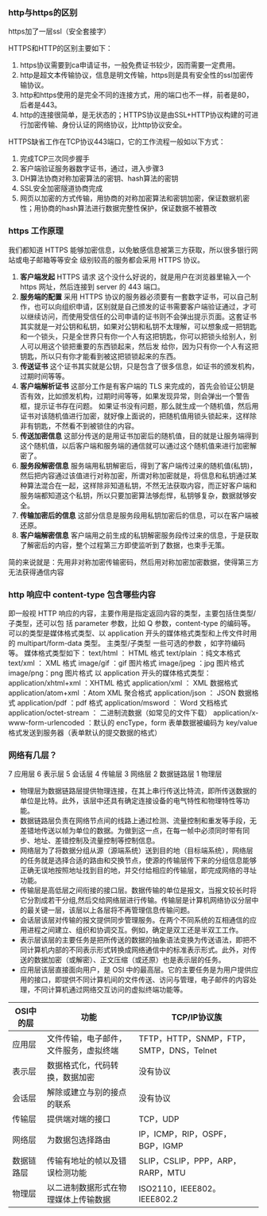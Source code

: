### http与https的区别

https加了一层ssl（安全套接字）

HTTPS和HTTP的区别主要如下：
1. https协议需要到ca申请证书，一般免费证书较少，因而需要一定费用。
2. http是超文本传输协议，信息是明文传输，https则是具有安全性的ssl加密传输协议。
3. http和https使用的是完全不同的连接方式，用的端口也不一样，前者是80，后者是443。
4. http的连接很简单，是无状态的；HTTPS协议是由SSL+HTTP协议构建的可进行加密传输、身份认证的网络协议，比http协议安全。


HTTPS缺省工作在TCP协议443端口，它的工作流程一般如以下方式： 
1. 完成TCP三次同步握手 
2. 客户端验证服务器数字证书，通过，进入步骤3 
3. DH算法协商对称加密算法的密钥、hash算法的密钥 
4. SSL安全加密隧道协商完成 
5. 网页以加密的方式传输，用协商的对称加密算法和密钥加密，保证数据机密性；用协商的hash算法进行数据完整性保护，保证数据不被篡改

### https 工作原理

我们都知道 HTTPS 能够加密信息，以免敏感信息被第三方获取，所以很多银行网站或电子邮箱等等安全
级别较高的服务都会采用 HTTPS 协议。
1. <b>客户端发起</b> HTTPS 请求
这个没什么好说的，就是用户在浏览器里输入一个 https 网址，然后连接到 server 的 443 端口。
2. <b>服务端的配置</b>
采用 HTTPS 协议的服务器必须要有一套数字证书，可以自己制作，也可以向组织申请，区别就是自己颁发的证书需要客户端验证通过，才可以继续访问，而使用受信任的公司申请的证书则不会弹出提示页面。这套证书其实就是一对公钥和私钥，如果对公钥和私钥不太理解，可以想象成一把钥匙和一个锁头，只是全世界只有你一个人有这把钥匙，你可以把锁头给别人，别人可以用这个锁把重要的东西锁起来，然后发
给你，因为只有你一个人有这把钥匙，所以只有你才能看到被这把锁锁起来的东西。
1. <b>传送证书</b>
这个证书其实就是公钥，只是包含了很多信息，如证书的颁发机构，过期时间等等。
4. <b>客户端解析证书</b>
这部分工作是有客户端的 TLS 来完成的，首先会验证公钥是否有效，比如颁发机构，过期时间等等，如果发现异常，则会弹出一个警告框，提示证书存在问题。
如果证书没有问题，那么就生成一个随机值，然后用证书对该随机值进行加密，就好像上面说的，把随机值用锁头锁起来，这样除非有钥匙，不然看不到被锁住的内容。
5. <b>传送加密信息</b>
这部分传送的是用证书加密后的随机值，目的就是让服务端得到这个随机值，以后客户端和服务端的通信就可以通过这个随机值来进行加密解密了。
6. <b>服务段解密信息</b>
服务端用私钥解密后，得到了客户端传过来的随机值(私钥)，然后把内容通过该值进行对称加密，所谓对称加密就是，将信息和私钥通过某种算法混合在一起，这样除非知道私钥，不然无法获取内容，而正好客户端和服务端都知道这个私钥，所以只要加密算法够彪悍，私钥够复杂，数据就够安全。
7. <b>传输加密后的信息</b>
这部分信息是服务段用私钥加密后的信息，可以在客户端被还原。
8. <b>客户端解密信息</b>
客户端用之前生成的私钥解密服务段传过来的信息，于是获取了解密后的内容，整个过程第三方即使监听到了数据，也束手无策。

简的来说就是：先用非对称加密传输密码，然后用对称加密加密数据，使得第三方无法获得通信内容

### http 响应中 content-type 包含哪些内容

即一般视 HTTP 响应的内容，主要作用是指定返回内容的类型，主要包括住类型/子类型，还可以包
括 parameter 参数，比如 Q 参数，content-type 的编码等。
可以的类型是媒体格式类型、以 application 开头的媒体格式类型和上传文件时用的
multipart/form-data 类型。
主类型/子类型 一些可选的参数 ，如字符编码等。
媒体格式类型如下：
text/html ： HTML 格式
text/plain ：纯文本格式
text/xml ： XML 格式
image/gif ：gif 图片格式
image/jpeg ：jpg 图片格式
image/png：png 图片格式
以 application 开头的媒体格式类型：
application/xhtml+xml ：XHTML 格式
application/xml ： XML 数据格式
application/atom+xml ：Atom XML 聚合格式
application/json ： JSON 数据格式
application/pdf ：pdf 格式
application/msword ： Word 文档格式
application/octet-stream ： 二进制流数据（如常见的文件下载）
application/x-www-form-urlencoded ：默认的 encType，form 表单数据被编码为 key/value 格式发送到服务器（表单默认的提交数据的格式）


### 网络有几层？
7 应用层 6 表示层 5 会话层 4 传输层 3 网络层 2 数据链路层 1 物理层
- 物理层为数据链路层提供物理连接，在其上串行传送比特流，即所传送数据的单位是比特。此外，该层中还具有确定连接设备的电气特性和物理特性等功能。
- 数据链路层负责在网络节点间的线路上通过检测、流量控制和重发等手段，无差错地传送以帧为单位的数据。为做到这一点，在每一帧中必须同时带有同步、地址、差错控制及流量控制等控制信息。
- 网络层为了将数据分组从源（源端系统）送到目的地（目标端系统），网络层的任务就是选择合适的路由和交换节点，使源的传输层传下来的分组信息能够正确无误地按照地址找到目的地，并交付给相应的传输层，即完成网络的寻址功能。
- 传输层是高低层之间衔接的接口层。数据传输的单位是报文，当报文较长时将它分割成若干分组,然后交给网络层进行传输。传输层是计算机网络协议分层中的最关键一层，该层以上各层将不再管理信息传输问题。
- 会话层该层对传输的报文提供同步管理服务。在两个不同系统的互相通信的应用进程之间建立、组织和协调交互。例如，确定是双工还是半双工工作。
- 表示层该层的主要任务是把所传送的数据的抽象语法变换为传送语法，即把不同计算机内部的不同表示形式转换成网络通信中的标准表示形式。此外，对传送的数据加密（或解密）、正文压缩（或还原）也是表示层的任务。
- 应用层该层直接面向用户，是 OSI 中的最高层。它的主要任务是为用户提供应用的接口，即提供不同计算机间的文件传送、访问与管理，电子邮件的内容处理，不同计算机通过网络交互访问的虚拟终端功能等。

OSI中的层|功能|TCP/IP协议族
-|-|-
应用层|文件传输，电子邮件，文件服务，虚拟终端|TFTP，HTTP，SNMP，FTP，SMTP，DNS，Telnet
表示层|数据格式化，代码转换，数据加密|没有协议
会话层|解除或建立与别的接点的联系|没有协议
传输层|提供端对端的接口|TCP，UDP
网络层|为数据包选择路由|IP，ICMP，RIP，OSPF，BGP，IGMP
数据链路层|传输有地址的帧以及错误检测功能|SLIP，CSLIP，PPP，ARP，RARP，MTU
物理层|以二进制数据形式在物理媒体上传输数据|ISO2110，IEEE802。IEEE802.2